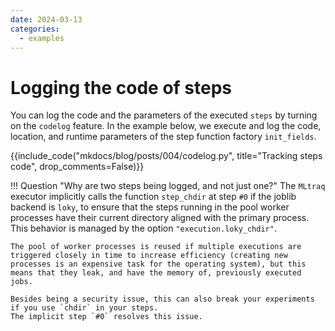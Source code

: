 ```yaml
---
date: 2024-03-13
categories:
  - examples
---
```


# Logging the code of steps

You can log the code and the parameters of the executed `steps` by turning on the `codelog` feature.
In the example below, we execute and log the code, location, and runtime parameters of the step function factory 
`init_fields`.

{{include_code("mkdocs/blog/posts/004/codelog.py", title="Tracking steps code", drop_comments=False)}}

!!! Question "Why are two steps being logged, and not just one?"
    The `MLtraq` executor implicitly calls the function `step_chdir` at step `#0` if the joblib backend is `loky`, to ensure 
    that the steps running in the pool worker processes have their current directory aligned with the primary process.
    This behavior is managed by the option `"execution.loky_chdir"`.
    
    The pool of worker processes is reused if multiple executions are triggered closely in time to increase efficiency (creating new processes is an expensive task for the operating system), but this means that they leak, and have the memory of, previously executed jobs.

    Besides being a security issue, this can also break your experiments if you use `chdir` in your steps.
    The implicit step `#0` resolves this issue.
